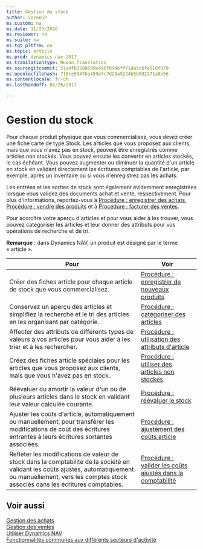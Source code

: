 ```yaml
---
title: Gestion du stock
author: SorenGP
ms.custom: na
ms.date: 11/23/2016
ms.reviewer: na
ms.suite: na
ms.tgt_pltfrm: na
ms.topic: article
ms.prod: dynamics-nav-2017
ms.translationtype: Human Translation
ms.sourcegitcommit: 51adfb3588099c496f0946ff71da5c6fe518f070
ms.openlocfilehash: 7f6ce99476a459e7c7d29a9224b5b992271a8b56
ms.contentlocale: fr-ch
ms.lasthandoff: 06/26/2017

---
```


# <a name="manage-inventory"></a>Gestion du stock
Pour chaque produit physique que vous commercialisez, vous devez créer une fiche carte de type Stock. Les articles que vous proposez aux clients, mais que vous n'avez pas en stock, peuvent être enregistrés comme articles non stockés. Vous pouvez ensuite les convertir en articles stockés, le cas échéant. Vous pouvez augmenter ou diminuer la quantité d'un article en stock en validant directement les écritures comptables de l'article, par exemple, après un inventaire ou si vous n'enregistrez pas les achats.

Les entrées et les sorties de stock sont également évidemment enregistrées lorsque vous validez des documents achat et vente, respectivement. Pour plus d'informations, reportez-vous à [Procédure : enregistrer des achats](purchasing-how-record-purchases.md), [Procédure : vendre des produits](sales-how-sell-products.md) et à [Procédure : facturer des ventes](sales-how-invoice-sales.md).

Pour accroître votre aperçu d'articles et pour vous aider à les trouver, vous pouvez catégoriser les articles et leur donner des attributs pour vos opérations de recherche et de tri.   

**Remarque** : dans Dynamics NAV, un produit est désigné par le terme « article ».

|Pour |Voir |
|---|----|
|Créer des fiches article pour chaque article de stock que vous commercialisez.|[Procédure : enregistrer de nouveaux produits](inventory-how-register-new-products.md)|
|Conservez un aperçu des articles et simplifiez la recherche et le tri des articles en les organisant par catégorie.|[Procédure : catégoriser des articles](inventory-how-categorize-items.md)|  
|Affecter des attributs de différents types de valeurs à vos articles pour vous aider à les trier et à les rechercher.|[Procédure : utilisation des attributs d'article](inventory-how-work-item-attributes.md)|
|Créez des fiches article spéciales pour les articles que vous proposez aux clients, mais que vous n'avez pas en stock.|[Procédure : utiliser des articles non stockés](inventory-how-work-nonstock-items.md)|
|Réévaluer ou amortir la valeur d'un ou de plusieurs articles dans le stock en validant leur valeur calculée courante.|[Procédure : réévaluer le stock](inventory-how-revalue-inventory.md)|
|Ajuster les coûts d'article, automatiquement ou manuellement, pour transférer les modifications de coût des écritures entrantes à leurs écritures sortantes associées.|[Procédure : ajustement des coûts article](inventory-how-adjust-item-costs.md)|
|Refléter les modifications de valeur de stock dans la comptabilité de la société en validant les coûts ajustés, automatiquement ou manuellement, vers les comptes stock associés dans les écritures comptables.|[Procédure : valider les coûts ajustés dans la comptabilité](inventory-how-post-inventory-cost-gl.md)|

## <a name="see-also"></a>Voir aussi  
[Gestion des achats](purchasing-manage-purchasing.md)  
[Gestion des ventes](sales-manage-sales.md)  
[Utiliser Dynamics NAV](ui-work-product.md)  
[Fonctionnalités communes aux différents secteurs d'activité](ui-across-business-areas.md)

